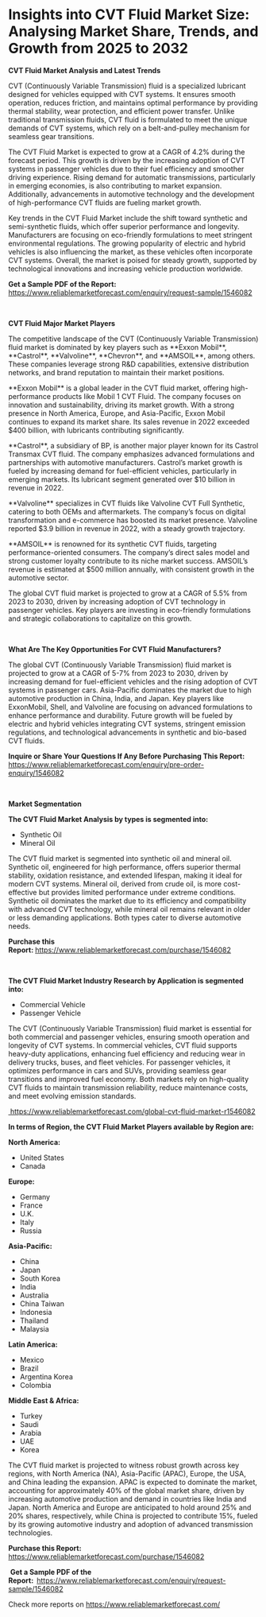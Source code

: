 <p><h1>Insights into CVT Fluid Market Size: Analysing Market Share, Trends, and Growth from 2025 to 2032</h1></p><p><strong>CVT Fluid Market Analysis and Latest Trends</strong></p>
<p><p>CVT (Continuously Variable Transmission) fluid is a specialized lubricant designed for vehicles equipped with CVT systems. It ensures smooth operation, reduces friction, and maintains optimal performance by providing thermal stability, wear protection, and efficient power transfer. Unlike traditional transmission fluids, CVT fluid is formulated to meet the unique demands of CVT systems, which rely on a belt-and-pulley mechanism for seamless gear transitions.</p><p>The CVT Fluid Market is expected to grow at a CAGR of 4.2% during the forecast period. This growth is driven by the increasing adoption of CVT systems in passenger vehicles due to their fuel efficiency and smoother driving experience. Rising demand for automatic transmissions, particularly in emerging economies, is also contributing to market expansion. Additionally, advancements in automotive technology and the development of high-performance CVT fluids are fueling market growth.</p><p>Key trends in the CVT Fluid Market include the shift toward synthetic and semi-synthetic fluids, which offer superior performance and longevity. Manufacturers are focusing on eco-friendly formulations to meet stringent environmental regulations. The growing popularity of electric and hybrid vehicles is also influencing the market, as these vehicles often incorporate CVT systems. Overall, the market is poised for steady growth, supported by technological innovations and increasing vehicle production worldwide.</p></p>
<p><strong>Get a Sample PDF of the Report:&nbsp;</strong> <a href="https://www.reliablemarketforecast.com/enquiry/request-sample/1546082?utm_campaign=2117&utm_medium=2&utm_source=Github&utm_content=ia&utm_term=26012025&utm_id=cvt-fluid">https://www.reliablemarketforecast.com/enquiry/request-sample/1546082</a></p>
<p>&nbsp;</p>
<p><strong>CVT Fluid Major Market Players</strong></p>
<p><p>The competitive landscape of the CVT (Continuously Variable Transmission) fluid market is dominated by key players such as **Exxon Mobil**, **Castrol**, **Valvoline**, **Chevron**, and **AMSOIL**, among others. These companies leverage strong R&D capabilities, extensive distribution networks, and brand reputation to maintain their market positions.</p><p>**Exxon Mobil** is a global leader in the CVT fluid market, offering high-performance products like Mobil 1 CVT Fluid. The company focuses on innovation and sustainability, driving its market growth. With a strong presence in North America, Europe, and Asia-Pacific, Exxon Mobil continues to expand its market share. Its sales revenue in 2022 exceeded $400 billion, with lubricants contributing significantly.</p><p>**Castrol**, a subsidiary of BP, is another major player known for its Castrol Transmax CVT fluid. The company emphasizes advanced formulations and partnerships with automotive manufacturers. Castrol’s market growth is fueled by increasing demand for fuel-efficient vehicles, particularly in emerging markets. Its lubricant segment generated over $10 billion in revenue in 2022.</p><p>**Valvoline** specializes in CVT fluids like Valvoline CVT Full Synthetic, catering to both OEMs and aftermarkets. The company’s focus on digital transformation and e-commerce has boosted its market presence. Valvoline reported $3.9 billion in revenue in 2022, with a steady growth trajectory.</p><p>**AMSOIL** is renowned for its synthetic CVT fluids, targeting performance-oriented consumers. The company’s direct sales model and strong customer loyalty contribute to its niche market success. AMSOIL’s revenue is estimated at $500 million annually, with consistent growth in the automotive sector.</p><p>The global CVT fluid market is projected to grow at a CAGR of 5.5% from 2023 to 2030, driven by increasing adoption of CVT technology in passenger vehicles. Key players are investing in eco-friendly formulations and strategic collaborations to capitalize on this growth.</p></p>
<p>&nbsp;</p>
<p><strong>What Are The Key Opportunities For CVT Fluid Manufacturers?</strong></p>
<p><p>The global CVT (Continuously Variable Transmission) fluid market is projected to grow at a CAGR of 5-7% from 2023 to 2030, driven by increasing demand for fuel-efficient vehicles and the rising adoption of CVT systems in passenger cars. Asia-Pacific dominates the market due to high automotive production in China, India, and Japan. Key players like ExxonMobil, Shell, and Valvoline are focusing on advanced formulations to enhance performance and durability. Future growth will be fueled by electric and hybrid vehicles integrating CVT systems, stringent emission regulations, and technological advancements in synthetic and bio-based CVT fluids.</p></p>
<p><strong>Inquire or Share Your Questions If Any Before Purchasing This Report:</strong> <a href="https://www.reliablemarketforecast.com/enquiry/pre-order-enquiry/1546082?utm_campaign=2117&utm_medium=2&utm_source=Github&utm_content=ia&utm_term=26012025&utm_id=cvt-fluid">https://www.reliablemarketforecast.com/enquiry/pre-order-enquiry/1546082</a></p>
<p>&nbsp;</p>
<p><strong>Market Segmentation</strong></p>
<p><strong>The CVT Fluid Market Analysis by types is segmented into:</strong></p>
<p><ul><li>Synthetic Oil</li><li>Mineral Oil</li></ul></p>
<p><p>The CVT fluid market is segmented into synthetic oil and mineral oil. Synthetic oil, engineered for high performance, offers superior thermal stability, oxidation resistance, and extended lifespan, making it ideal for modern CVT systems. Mineral oil, derived from crude oil, is more cost-effective but provides limited performance under extreme conditions. Synthetic oil dominates the market due to its efficiency and compatibility with advanced CVT technology, while mineral oil remains relevant in older or less demanding applications. Both types cater to diverse automotive needs.</p></p>
<p><strong>Purchase this Report:&nbsp;</strong><a href="https://www.reliablemarketforecast.com/purchase/1546082?utm_campaign=2117&utm_medium=2&utm_source=Github&utm_content=ia&utm_term=26012025&utm_id=cvt-fluid">https://www.reliablemarketforecast.com/purchase/1546082</a></p>
<p>&nbsp;</p>
<p><strong>The CVT Fluid Market Industry Research by Application is segmented into:</strong></p>
<p><ul><li>Commercial Vehicle</li><li>Passenger Vehicle</li></ul></p>
<p><p>The CVT (Continuously Variable Transmission) fluid market is essential for both commercial and passenger vehicles, ensuring smooth operation and longevity of CVT systems. In commercial vehicles, CVT fluid supports heavy-duty applications, enhancing fuel efficiency and reducing wear in delivery trucks, buses, and fleet vehicles. For passenger vehicles, it optimizes performance in cars and SUVs, providing seamless gear transitions and improved fuel economy. Both markets rely on high-quality CVT fluids to maintain transmission reliability, reduce maintenance costs, and meet evolving emission standards.</p></p>
<p><a href="https://www.reliablemarketforecast.com/global-cvt-fluid-market-r1546082?utm_campaign=2117&utm_medium=2&utm_source=Github&utm_content=ia&utm_term=26012025&utm_id=cvt-fluid">&nbsp;https://www.reliablemarketforecast.com/global-cvt-fluid-market-r1546082</a></p>
<p><strong>In terms of Region, the CVT Fluid Market Players available by Region are:</strong></p>
<p>
    <p> <strong> North America: </strong>
        <ul>
            <li>United States</li>
            <li>Canada</li>
        </ul>
        </p> 
    <p> <strong> Europe: </strong>
        <ul>
            <li>Germany</li>
            <li>France</li>
            <li>U.K.</li>
            <li>Italy</li>
            <li>Russia</li>
        </ul>
        </p> 
    <p> <strong> Asia-Pacific: </strong>
        <ul>
            <li>China</li>
            <li>Japan</li>
            <li>South Korea</li>
            <li>India</li>
            <li>Australia</li>
            <li>China Taiwan</li>
            <li>Indonesia</li>
            <li>Thailand</li>
            <li>Malaysia</li>
        </ul>
        </p> 
    <p> <strong> Latin America: </strong>
        <ul>
            <li>Mexico</li>
            <li>Brazil</li>
            <li>Argentina Korea</li>
            <li>Colombia</li>
        </ul>
        </p> 
    <p> <strong> Middle East & Africa: </strong>
        <ul>
            <li>Turkey</li>
            <li>Saudi</li>
            <li>Arabia</li>
            <li>UAE</li>
            <li>Korea</li>
        </ul>
    </p>
    </p>
<p><p>The CVT fluid market is projected to witness robust growth across key regions, with North America (NA), Asia-Pacific (APAC), Europe, the USA, and China leading the expansion. APAC is expected to dominate the market, accounting for approximately 40% of the global market share, driven by increasing automotive production and demand in countries like India and Japan. North America and Europe are anticipated to hold around 25% and 20% shares, respectively, while China is projected to contribute 15%, fueled by its growing automotive industry and adoption of advanced transmission technologies.</p></p>
<p><strong>Purchase this Report: </strong><a href="https://www.reliablemarketforecast.com/purchase/1546082?utm_campaign=2117&utm_medium=2&utm_source=Github&utm_content=ia&utm_term=26012025&utm_id=cvt-fluid">https://www.reliablemarketforecast.com/purchase/1546082</a></p>
<p>&nbsp;<strong>Get a Sample PDF of the Report:&nbsp;&nbsp;</strong><a href="https://www.reliablemarketforecast.com/enquiry/request-sample/1546082?utm_campaign=2117&utm_medium=2&utm_source=Github&utm_content=ia&utm_term=26012025&utm_id=cvt-fluid">https://www.reliablemarketforecast.com/enquiry/request-sample/1546082</a></p>
<p><strong></strong></p>
<p>Check more reports on <a href="https://www.reliablemarketforecast.com/?utm_campaign=2117&utm_medium=2&utm_source=Github&utm_content=ia&utm_term=26012025&utm_id=cvt-fluid">https://www.reliablemarketforecast.com/</a></p>